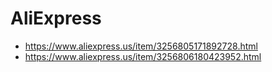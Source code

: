 # AliExpress
- https://www.aliexpress.us/item/3256805171892728.html
- https://www.aliexpress.us/item/3256806180423952.html
